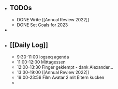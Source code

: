 - ## TODOs
	- DONE Write [[Annual Review 2022]]
	- DONE Set Goals for 2023
-
- ## [[Daily Log]]
	- 9:30-11:00 logseq agenda
	- 11:00-12:00 Mittagessen
	- 12:00-13:30 Finger geklempt - dank Alexander...
	- 13:30-19:00 [[Annual Review 2022]]
	- 19:00-23:59 Film Avatar 2 mit Eltern kucken
	-